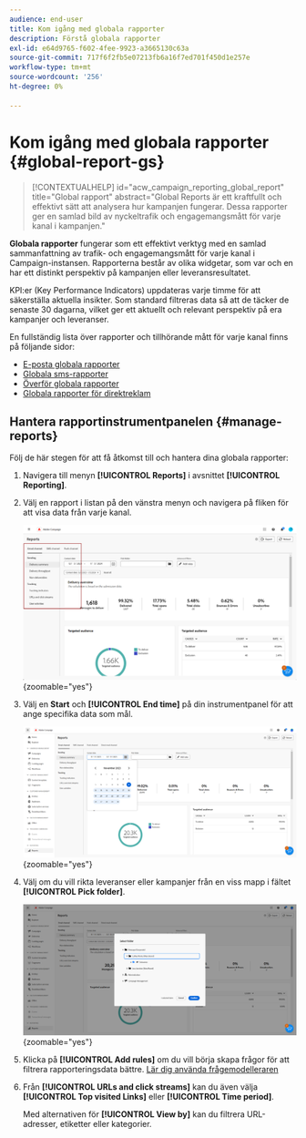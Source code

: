```yaml
---
audience: end-user
title: Kom igång med globala rapporter
description: Förstå globala rapporter
exl-id: e64d9765-f602-4fee-9923-a3665130c63a
source-git-commit: 717f6f2fb5e07213fb6a16f7ed701f450d1e257e
workflow-type: tm+mt
source-wordcount: '256'
ht-degree: 0%

---
```


# Kom igång med globala rapporter {#global-report-gs}

>[!CONTEXTUALHELP]
>id="acw_campaign_reporting_global_report"
>title="Global rapport"
>abstract="Global Reports är ett kraftfullt och effektivt sätt att analysera hur kampanjen fungerar. Dessa rapporter ger en samlad bild av nyckeltrafik och engagemangsmått för varje kanal i kampanjen."

**Globala rapporter** fungerar som ett effektivt verktyg med en samlad sammanfattning av trafik- och engagemangsmått för varje kanal i Campaign-instansen. Rapporterna består av olika widgetar, som var och en har ett distinkt perspektiv på kampanjen eller leveransresultatet.

KPI:er (Key Performance Indicators) uppdateras varje timme för att säkerställa aktuella insikter. Som standard filtreras data så att de täcker de senaste 30 dagarna, vilket ger ett aktuellt och relevant perspektiv på era kampanjer och leveranser.

En fullständig lista över rapporter och tillhörande mått för varje kanal finns på följande sidor:

* [E-posta globala rapporter](global-report-email.md)
* [Globala sms-rapporter](global-report-sms.md)
* [Överför globala rapporter](global-report-push.md)
* [Globala rapporter för direktreklam](global-report-direct.md)

## Hantera rapportinstrumentpanelen {#manage-reports}

Följ de här stegen för att få åtkomst till och hantera dina globala rapporter:

1. Navigera till menyn **[!UICONTROL Reports]** i avsnittet **[!UICONTROL Reporting]**.

1. Välj en rapport i listan på den vänstra menyn och navigera på fliken för att visa data från varje kanal.

   ![](assets/global_report_manage_3.png){zoomable="yes"}

1. Välj en **Start** och **[!UICONTROL End time]** på din instrumentpanel för att ange specifika data som mål.

   ![](assets/global_report_manage_1.png){zoomable="yes"}

1. Välj om du vill rikta leveranser eller kampanjer från en viss mapp i fältet **[!UICONTROL Pick folder]**.

   ![](assets/global_report_manage_2.png){zoomable="yes"}

1. Klicka på **[!UICONTROL Add rules]** om du vill börja skapa frågor för att filtrera rapporteringsdata bättre. [Lär dig använda frågemodelleraren](../query/query-modeler-overview.md)

1. Från **[!UICONTROL URLs and click streams]** kan du även välja **[!UICONTROL Top visited Links]** eller **[!UICONTROL Time period]**.

   Med alternativen för **[!UICONTROL View by]** kan du filtrera URL-adresser, etiketter eller kategorier.
